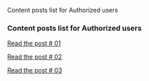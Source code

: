 Content posts list for Authorized users

### Content posts list for Authorized users 

[Read the post # 01](./01/auth.html)

[Read the post # 02](./02/)

[Read the post # 03](./03/)
